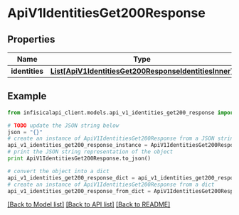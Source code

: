 # ApiV1IdentitiesGet200Response


## Properties
Name | Type | Description | Notes
------------ | ------------- | ------------- | -------------
**identities** | [**List[ApiV1IdentitiesGet200ResponseIdentitiesInner]**](ApiV1IdentitiesGet200ResponseIdentitiesInner.md) |  | 

## Example

```python
from infisicalapi_client.models.api_v1_identities_get200_response import ApiV1IdentitiesGet200Response

# TODO update the JSON string below
json = "{}"
# create an instance of ApiV1IdentitiesGet200Response from a JSON string
api_v1_identities_get200_response_instance = ApiV1IdentitiesGet200Response.from_json(json)
# print the JSON string representation of the object
print ApiV1IdentitiesGet200Response.to_json()

# convert the object into a dict
api_v1_identities_get200_response_dict = api_v1_identities_get200_response_instance.to_dict()
# create an instance of ApiV1IdentitiesGet200Response from a dict
api_v1_identities_get200_response_from_dict = ApiV1IdentitiesGet200Response.from_dict(api_v1_identities_get200_response_dict)
```
[[Back to Model list]](../README.md#documentation-for-models) [[Back to API list]](../README.md#documentation-for-api-endpoints) [[Back to README]](../README.md)


